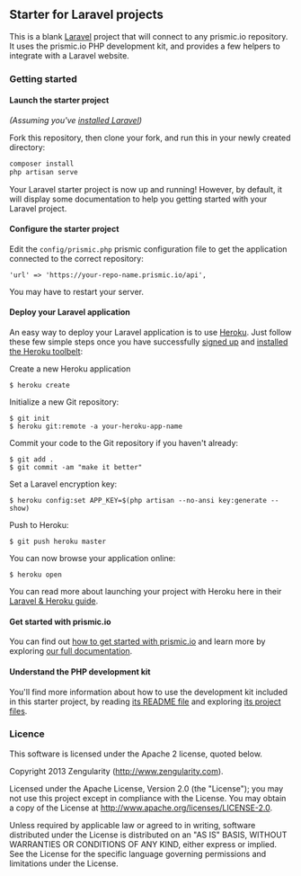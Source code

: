 ## Starter for Laravel projects

This is a blank [Laravel](https://laravel.com/) project that will connect to any prismic.io repository. It uses the prismic.io PHP development kit, and provides a few helpers to integrate with a Laravel website.

### Getting started

#### Launch the starter project

*(Assuming you've [installed Laravel](https://laravel.com/docs/5.4/installation))*

Fork this repository, then clone your fork, and run this in your newly created directory:

```sh
composer install
php artisan serve
```

Your Laravel starter project is now up and running! However, by default, it will display some documentation to help you getting started with your Laravel project.

#### Configure the starter project

Edit the `config/prismic.php` prismic configuration file to get the application connected to the correct repository:

```
'url' => 'https://your-repo-name.prismic.io/api',
```

You may have to restart your server.

#### Deploy your Laravel application

An easy way to deploy your Laravel application is to use [Heroku](http://www.heroku.com). Just follow these few simple steps once you have successfully [signed up](https://id.heroku.com/signup/www-header) and [installed the Heroku toolbelt](https://toolbelt.heroku.com/):

Create a new Heroku application

```
$ heroku create
```

Initialize a new Git repository:

```
$ git init
$ heroku git:remote -a your-heroku-app-name
```

Commit your code to the Git repository if you haven't already:

```
$ git add .
$ git commit -am "make it better"
```

Set a Laravel encryption key:

```
$ heroku config:set APP_KEY=$(php artisan --no-ansi key:generate --show)
```

Push to Heroku:

```
$ git push heroku master
```

You can now browse your application online:

```
$ heroku open
```

You can read more about launching your project with Heroku here in their [Laravel & Heroku guide](https://devcenter.heroku.com/articles/getting-started-with-laravel).

#### Get started with prismic.io

You can find out [how to get started with prismic.io](https://prismic.io/quickstart#?lang=php) and learn more by exploring [our full documentation](https://prismic.io/docs#?lang=php).

#### Understand the PHP development kit

You'll find more information about how to use the development kit included in this starter project, by reading [its README file](https://github.com/prismicio/php-kit/blob/master/README.md) and exploring [its project files](https://github.com/prismicio/php-kit).

### Licence

This software is licensed under the Apache 2 license, quoted below.

Copyright 2013 Zengularity (http://www.zengularity.com).

Licensed under the Apache License, Version 2.0 (the "License"); you may not use this project except in compliance with the License. You may obtain a copy of the License at http://www.apache.org/licenses/LICENSE-2.0.

Unless required by applicable law or agreed to in writing, software distributed under the License is distributed on an "AS IS" BASIS, WITHOUT WARRANTIES OR CONDITIONS OF ANY KIND, either express or implied. See the License for the specific language governing permissions and limitations under the License.

